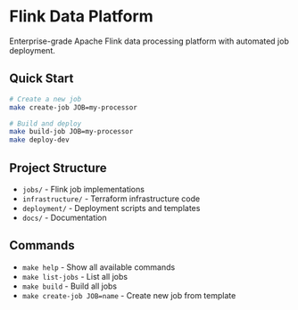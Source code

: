# Flink Data Platform

Enterprise-grade Apache Flink data processing platform with automated job deployment.

## Quick Start

```bash
# Create a new job
make create-job JOB=my-processor

# Build and deploy
make build-job JOB=my-processor
make deploy-dev
```

## Project Structure

- `jobs/` - Flink job implementations
- `infrastructure/` - Terraform infrastructure code
- `deployment/` - Deployment scripts and templates
- `docs/` - Documentation

## Commands

- `make help` - Show all available commands
- `make list-jobs` - List all jobs
- `make build` - Build all jobs
- `make create-job JOB=name` - Create new job from template
